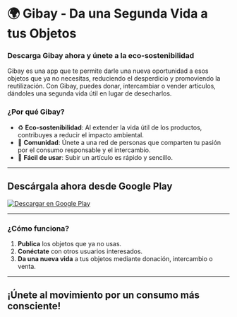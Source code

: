 # 🌍 Gibay - Da una Segunda Vida a tus Objetos

### **Descarga Gibay ahora y únete a la eco-sostenibilidad** 

Gibay es una app que te permite darle una nueva oportunidad a esos objetos que ya no necesitas, reduciendo el desperdicio y promoviendo la reutilización. Con Gibay, puedes donar, intercambiar o vender artículos, dándoles una segunda vida útil en lugar de desecharlos.

### **¿Por qué Gibay?**
- ♻️ **Eco-sostenibilidad**: Al extender la vida útil de los productos, contribuyes a reducir el impacto ambiental.
- 🤝 **Comunidad**: Únete a una red de personas que comparten tu pasión por el consumo responsable y el intercambio.
- 💚 **Fácil de usar**: Subir un artículo es rápido y sencillo.

---

## **Descárgala ahora desde Google Play**

[![Descargar en Google Play](https://upload.wikimedia.org/wikipedia/commons/7/78/Google_Play_Store_badge_EN.svg)](https://play.google.com/store/apps/details?id=com.gibay.app)

---

### **¿Cómo funciona?**
1. **Publica** los objetos que ya no usas.
2. **Conéctate** con otros usuarios interesados.
3. **Da una nueva vida** a tus objetos mediante donación, intercambio o venta.

---

## ¡Únete al movimiento por un consumo más consciente!
